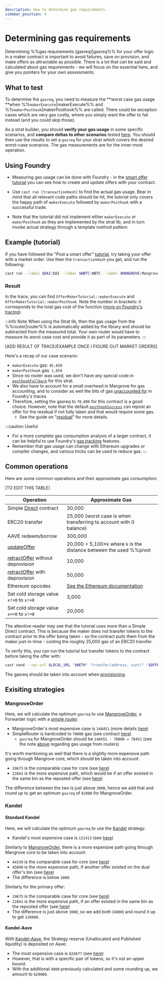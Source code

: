 ```yaml
---
description: How to determine gas requirements.
sidebar_position: 4
---
```


# Determining gas requirements

Determining %%gas requirements (gasreq)|gasreq%% for your offer logic in a maker contract is important to avoid failures, save on provision, and make offers as attractable as possible. There is a lot that can be said and calculated about gas requirements - we will focus on the essential here, and give you pointers for your own assessments.

## What to test

To determine the `gasreq`, you need to measure the **worst case gas usage **when %%`makerExecute`|makerExecute%% and %%`makerPosthook`|makerPosthook%% are called. There could be exception cases which are very gas costly, where you simply want the offer to fail instead (and you could skip those).

As a strat builder, you should **verify your gas usage** in some specific scenarios, and **compare deltas to other scenarios** tested [here](https://github.com/mangrovedao/mangrove-core/blob/develop/test/core/gas/README.md#scenarios). You should then use the results to set a `gasreq` for your strat which covers the desired worst-case scenarios. The gas measurements are for the inner-most operation.

## Using Foundry

* Measuring gas usage can be done with Foundry - in the [smart offer tutorial](../getting-started/smart-offer.md) you can see how to create and update offers with your contract.

* Use `cast run [transactionHash]` to find the actual gas usage. Bear in mind that all relevant code paths should be hit, the tutorial only covers the happy path of `makerExecute` followed by `makerPosthook` with a successful trade.

* Note that the tutorial did not implement either `makerExecute` or `makerPosthook` as they are implemented by the strat lib, and in turn invoke actual strategy through a template method pattern.

## Example (tutorial)

If you have followed the "Post a smart offer" [tutorial](../getting-started/smart-offer.md), try taking your offer with a market order. Use then the `transactionHash` you get, and run the following:

```bash
cast run --label $DAI:DAI --label $WBTC:WBTC --label $MANGROVE:Mangrove --label $OFFER_MAKER:OfferMakerTutorial <transactionHash>
```
### Result

In the trace, you can find `OfferMakerTutorial::makerExecute` and `OfferMakerTutorial::makerPosthook`. Note the number in brackets: it corresponds to the total gas cost of the function ([more on Foundry's tracing](https://book.getfoundry.sh/forge/traces#understanding-traces)).

:::info Note
When using the Strat lib, then the gas usage from the %%router|router%% is automatically added by the library and should be subtracted from the measured total. Your own router would have to measure its worst case cost and provide it as part of its parameters.
:::

[ADD RESULT OF TRACE/EXAMPLE ONCE I FIGURE OUT MARKET ORDERS]

Here's a recap of our case scenario:
* `makerExecute` gas: `45,658`
* `makerPosthook` gas: `1,659`
* Since no router was used, we don't have any special code in [`posthookFallback`](../technical-references/code/strats/src/strategies/MangroveOffer.md#posthookfallback) for this strat.
* We also have to account for a small overhead in Mangrove for gas accounting, and to consider as well the bits of gas [unaccounted for](https://book.getfoundry.sh/forge/traces#understanding-traces) in Foundry's traces.
* Therefore, setting the gasreq to `70,000` for this contract is a good choice. However, note that the default [`posthookSuccess`](../technical-references/code/strats/src/strategies/MangroveOffer.md#posthooksuccess) can repost an offer for the residual if not fully taken and that would require some gas.
    * See the guide on "[residual](../guides/howToResidual.md)" for more details.

:::caution Useful
* For a more complete gas consumption analysis of a larger contract, it can be helpful to use Foundry's [gas tracking](https://book.getfoundry.sh/forge/gas-tracking) features.
* Remember that gas usage can change with Ethereum upgrades or compiler changes, and various tricks can be used to reduce gas.
:::

## Common operations

Here are some common operations and their approximate gas consumption:

[TO EDIT THIS TABLE]

| Operation | Approximate Gas |
| ---- | -------- |
| Simple [Direct](../background/offer-maker/direct.md) contract   | 30,000   |
| ERC20 transfer | 25,000 (worst case is when transferring to account with 0 balance)      |
| AAVE redeem/borrow | 300,000 |
| [updateOffer](../technical-references/code/strats/src/strategies/offer_maker/abstract/Direct.md#updateoffer) | 20,000 + 5,100*`k` where `k` is the distance between the used %%pivot|pivot-id%% and the final position of the offer. |
| [retractOffer](../technical-references/code/strats/src/strategies/offer_maker/abstract/Direct.md#retractoffer) without deprovision | 10,000 |
| [retractOffer](../technical-references/code/strats/src/strategies/offer_maker/abstract/Direct.md#retractoffer) with deprovision | 50,000 |
| Ethereum opcodes | [See the Ethereum documentation](https://ethereum.org/en/developers/docs/evm/opcodes/) |
| Set cold storage value `x!=0` to `x!=0` | 3,000 |
| Set cold storage value `x==0` to `x!=0` | 20,000 |

The attentive reader may see that the tutorial uses more than a Simple Direct contract. This is because the maker does not transfer tokens to the contract prior to the offer being taken - so the contract pulls them from the maker just-in-time - costing the roughly 25,000 gas of an ERC20 transfer.

To verify this, you can run the tutorial but transfer tokens to the contract before taking the offer with:

```bash
cast send --rpc-url $LOCAL_URL "$WETH" "transfer(address, uint)" "$OFFER_MAKER" 1000000000000000000  --private-key "$PRIVATE_KEY"
```

The gasreq should be taken into account when [provisioning](../../contracts/technical-references/taking-and-making-offers/reactive-offer/offer-provision.md).

## Exisiting strategies

### MangroveOrder

Here, we will calculate the optimum `gasreq` to use [MangroveOrder](../technical-references/code/strats/src/strategies/MangroveOrder.md), a Forwarder logic with a [simple router](../technical-references/router.md):

* MangroveOrder's most expensive case is `148451` (more details [here](https://github.com/mangrovedao/mangrove-strats/blob/350223c0c9766b526d4883fab5f4f904382878c4/test/strategies/MgvOrder.gasreq.t.sol#L18))
* SimpleRouter is hardcoded to `70000` gas (see contract [here](https://github.com/mangrovedao/mangrove-strats/blob/350223c0c9766b526d4883fab5f4f904382878c4/src/strategies/routers/SimpleRouter.sol#L4))
    * `gasreq` for MangroveOrder should be `148451 - 70000 = 78451` (see the note [above](#result) regarding gas usage from routers)

It's worth mentioning as well that there is a slightly more expensive path going through Mangrove core, which should be taken into account:
* `19675` is the comparable case for core (see [here](https://github.com/mangrovedao/mangrove-strats/blob/350223c0c9766b526d4883fab5f4f904382878c4/test/strategies/kandel/Kandel.gasreq.t.sol#L27))
* `22841` is the more expensive path, which would be if an offer existed in the same bin as the reposted offer (see [here](https://github.com/mangrovedao/mangrove-strats/blob/350223c0c9766b526d4883fab5f4f904382878c4/test/strategies/kandel/Kandel.gasreq.t.sol#L28))

The difference between the two is just above `3000`, hence we add that and round up to get an optimum `gasreq` of `82000` for MangroveOrder.



### Kandel

#### Standard Kandel

Here, we will calculate the optimum `gasreq` to use the [Kandel](/docs/general/kandel/README.md) strategy:

* Kandel's most expensive case is `121413` (see [here](https://github.com/mangrovedao/mangrove-strats/blob/350223c0c9766b526d4883fab5f4f904382878c4/test/strategies/kandel/Kandel.gasreq.t.sol#L21))

Similarly to [MangroveOrder](#mangroveorder), there is a more expensive path going through Mangrove core to be taken into account:
* `44339` is the comparable case for core (see [here](https://github.com/mangrovedao/mangrove-strats/blob/350223c0c9766b526d4883fab5f4f904382878c4/test/strategies/kandel/Kandel.gasreq.t.sol#L23))
* `45090` is the more expensive path, if another offer existed on the dual offer's bin (see [here](https://github.com/mangrovedao/mangrove-strats/blob/350223c0c9766b526d4883fab5f4f904382878c4/test/strategies/kandel/Kandel.gasreq.t.sol#L24))
* The difference is below `1000`.

Similarly for the primary offer:
* `19675` is the comparable case for core (see [here](https://github.com/mangrovedao/mangrove-strats/blob/350223c0c9766b526d4883fab5f4f904382878c4/test/strategies/kandel/Kandel.gasreq.t.sol#L27))
* `22841` is the more expensive path, if an offer existed in the same bin as the reposted offer (see [here](https://github.com/mangrovedao/mangrove-strats/blob/350223c0c9766b526d4883fab5f4f904382878c4/test/strategies/kandel/Kandel.gasreq.t.sol#L28))
* The difference is just above `3000`, so we add both (`4000`) and round it up to get `126000`.

#### Kandel-Aave

With [Kandel-Aave](/docs/general/kandel/details-on-strats/details-on-strats.md), the Strategy reserve (Unallocated and Published liquidity) is deposited on Aave:

* The most expensive case is `624677` (see [here](https://github.com/mangrovedao/mangrove-strats/blob/350223c0c9766b526d4883fab5f4f904382878c4/test/strategies/kandel/Kandel.gasreq.t.sol#L33-L34))
* However, that is with a specific pair of tokens, so it's not an upper bound.
* With the additional `4000` previously calculated and some rounding up, we amount to `629000`.